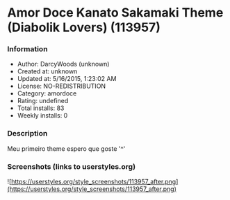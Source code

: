 # Amor Doce Kanato Sakamaki Theme (Diabolik Lovers) (113957)

### Information
- Author: DarcyWoods (unknown)
- Created at: unknown
- Updated at: 5/16/2015, 1:23:02 AM
- License: NO-REDISTRIBUTION
- Category: amordoce
- Rating: undefined
- Total installs: 83
- Weekly installs: 0


### Description
Meu primeiro theme espero que goste '^'


### Screenshots (links to userstyles.org)
![https://userstyles.org/style_screenshots/113957_after.png](https://userstyles.org/style_screenshots/113957_after.png)


